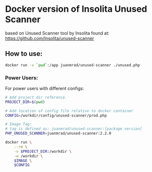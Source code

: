 # Docker version of Insolita Unused Scanner

based on Unused Scanner tool by Insolita found at: https://github.com/Insolita/unused-scanner

## How to use:

```bash
docker run -v `pwd`:/app juanmrad/unused-scanner ./unused.php
```

### Power Users:

For power users with different configs:

```bash
# Add project dir reference. 
PROJECT_DIR=$(pwd)

# Add location of config file relative to docker container
CONFIG=/workdir/config/unused-scanner/prod.php

# Image Tag:
# tag is defined as: juanmrad/unused-scanner:[package version]
PHP_UNUSED_SCANNER=juanmrad/unused-scanner:2.2.0

docker run \
    --rm \
    -v $PROJECT_DIR:/workdir \
    -w /workdir \
    $IMAGE \
    $CONFIG
```
